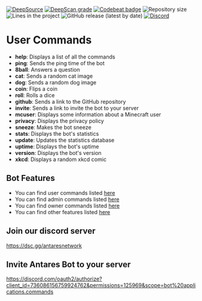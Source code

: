 [![DeepSource](https://deepsource.io/gh/Antares-Network/AntaresBot.svg/?label=active+issues&show_trend=true)](https://deepsource.io/gh/Antares-Network/AntaresBot/?ref=repository-badge)
[![DeepScan grade](https://deepscan.io/api/teams/13494/projects/16475/branches/354970/badge/grade.svg)](https://deepscan.io/dashboard#view=project&tid=13494&pid=16475&bid=354970)
[![Codebeat badge](https://codebeat.co/badges/571d8db9-611a-4c8e-bc2f-c55e557cf0a7)](https://codebeat.co/projects/github-com-antares-network-antaresbot-main)
![Repository size](https://img.shields.io/github/repo-size/Antares-Network/AntaresBot?color=Green&style=flat-square)
![Lines in the project](https://img.shields.io/tokei/lines/github/Antares-Network/AntaresBot?style=flat-square)
![GitHub release (latest by date)](https://img.shields.io/github/v/release/Antares-Network/AntaresBot?style=social)
[![Discord](https://discordapp.com/api/guilds/649703068799336454/widget.png)](https://discordapp.com/invite/KKYw763)

# User Commands

- **help**: Displays a list of all the commands
- **ping**: Sends the ping time of the bot
- **8ball**: Answers a question
- **cat**: Sends a random cat image
- **dog**: Sends a random dog image
- **coin**: Flips a coin
- **roll**: Rolls a dice
- **github**: Sends a link to the GitHub repository
- **invite**: Sends a link to invite the bot to your server
- **mcuser**: Displays some information about a Minecraft user
- **privacy**: Displays the privacy policy
- **sneeze**: Makes the bot sneeze
- **stats**: Displays the bot's statistics
- **update**: Updates the statistics database
- **uptime**: Displays the bot's uptime
- **version**: Displays the bot's version
- **xkcd**: Displays a random xkcd comic

## Bot Features

- You can find user commands listed [here](/commands/user/README.md)
- You can find admin commands listed [here](/commands/admin/README.md)
- You can find owner commands listed [here](/commands/owner/README.md)
- You can find other features listed [here](/functions/README.md)

## Join our discord server

<https://dsc.gg/antaresnetwork>

## Invite Antares Bot to your server

<https://discord.com/oauth2/authorize?client_id=736086156759924762&permissions=125969&scope=bot%20applications.commands>